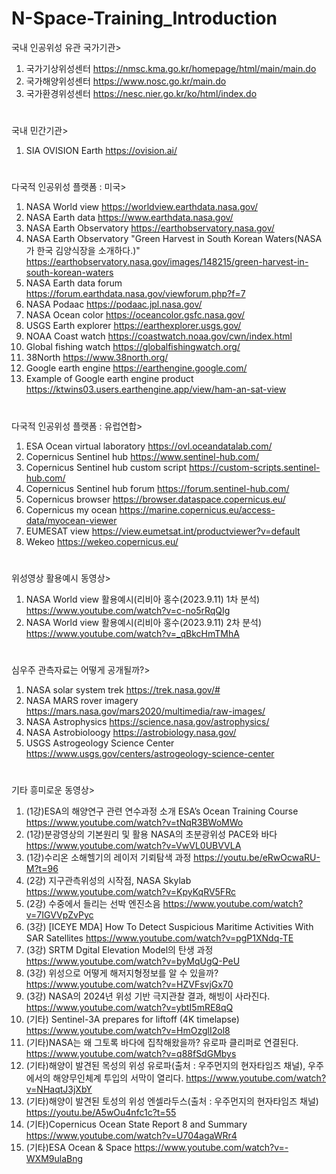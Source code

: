 # N-Space-Training_Introduction

국내 인공위성 유관 국가기관>
1. 국가기상위성센터  https://nmsc.kma.go.kr/homepage/html/main/main.do
2. 국가해양위성센터  https://www.nosc.go.kr/main.do
3. 국가환경위성센터  https://nesc.nier.go.kr/ko/html/index.do
#

국내 민간기관>
1. SIA OVISION Earth https://ovision.ai/
#

다국적 인공위성 플랫폼 : 미국>
1. NASA World view  https://worldview.earthdata.nasa.gov/
2. NASA Earth data  https://www.earthdata.nasa.gov/
3. NASA Earth Observatory  https://earthobservatory.nasa.gov/
4. NASA Earth Observatory "Green Harvest in South Korean Waters(NASA가 한국 김양식장을 소개하다.)"    https://earthobservatory.nasa.gov/images/148215/green-harvest-in-south-korean-waters 
5. NASA Earth data forum  https://forum.earthdata.nasa.gov/viewforum.php?f=7
6. NASA Podaac   https://podaac.jpl.nasa.gov/ 
7. NASA Ocean color  https://oceancolor.gsfc.nasa.gov/
8. USGS Earth explorer  https://earthexplorer.usgs.gov/
9. NOAA Coast watch  https://coastwatch.noaa.gov/cwn/index.html
10. Global fishing watch  https://globalfishingwatch.org/
11. 38North  https://www.38north.org/
12. Google earth engine  https://earthengine.google.com/
13. Example of Google earth engine product  https://ktwins03.users.earthengine.app/view/ham-an-sat-view
#

다국적 인공위성 플랫폼 : 유럽연합> 
1. ESA Ocean virtual laboratory   https://ovl.oceandatalab.com/
2. Copernicus Sentinel hub  https://www.sentinel-hub.com/
3. Copernicus Sentinel hub custom script   https://custom-scripts.sentinel-hub.com/
4. Copernicus Sentinel hub forum  https://forum.sentinel-hub.com/
5. Copernicus browser   https://browser.dataspace.copernicus.eu/
6. Copernicus my ocean  https://marine.copernicus.eu/access-data/myocean-viewer
7. EUMESAT view  https://view.eumetsat.int/productviewer?v=default
8. Wekeo  https://wekeo.copernicus.eu/
#
위성영상 활용예시 동영상>
1. NASA World view 활용예시(리비아 홍수(2023.9.11) 1차 분석)  https://www.youtube.com/watch?v=c-no5rRqQIg
2. NASA World view 활용예시(리비아 홍수(2023.9.11) 2차 분석)  https://www.youtube.com/watch?v=_qBkcHmTMhA
#
심우주 관측자료는 어떻게 공개될까?>
1. NASA solar system trek  https://trek.nasa.gov/#
2. NASA MARS rover imagery  https://mars.nasa.gov/mars2020/multimedia/raw-images/
3. NASA Astrophysics   https://science.nasa.gov/astrophysics/ 
4. NASA Astrobioloogy  https://astrobiology.nasa.gov/
5. USGS Astrogeology Science Center   https://www.usgs.gov/centers/astrogeology-science-center
#
기타 흥미로운 동영상>
1. (1강)ESA의 해양연구 관련 연수과정 소개 ESA’s Ocean Training Course   https://www.youtube.com/watch?v=tNqR3BWoMWo
2. (1강)분광영상의 기본원리 및 활용 NASA의 초분광위성 PACE와 바다    https://www.youtube.com/watch?v=VwVL0UBVVLA
3. (1강)수리온 소해헬기의 레이저 기뢰탐색 과정 https://youtu.be/eRwOcwaRU-M?t=96
4. (2강) 지구관측위성의 시작점, NASA Skylab   https://www.youtube.com/watch?v=KpyKqRV5FRc
5. (2강) 수중에서 들리는 선박 엔진소음  https://www.youtube.com/watch?v=7IGVVpZvPyc
6. (3강) [ICEYE MDA] How To Detect Suspicious Maritime Activities With SAR Satellites  https://www.youtube.com/watch?v=pgP1XNdq-TE
7. (3강) SRTM Dgital Elevation Model의 탄생 과정   https://www.youtube.com/watch?v=byMqUgQ-PeU
8. (3강) 위성으로 어떻게 해저지형정보를 알 수 있을까?   https://www.youtube.com/watch?v=HZVFsvjGx70
9. (3강) NASA의 2024년 위성 기반 극지관찰 결과, 해빙이 사라진다.   https://www.youtube.com/watch?v=ybtI5mRE8qQ
10. (기타) Sentinel-3A prepares for liftoff (4K timelapse)   https://www.youtube.com/watch?v=HmOzglI2ol8
11. (기타)NASA는 왜 그토록 바다에 집착해왔을까? 유로파 클리퍼로 연결된다.   https://www.youtube.com/watch?v=q88fSdGMbys   
12. (기타)해양이 발견된 목성의 위성 유로파(출처 : 우주먼지의 현자타임즈 채널), 우주에서의 해양무인체계
    투입의 서막이 열리다.    https://www.youtube.com/watch?v=NHaqtJ3jXbY
13. (기타)해양이 발견된 토성의 위성 엔셀라두스(출처 : 우주먼지의 현자타임즈 채널)    https://youtu.be/A5wOu4nfc1c?t=55
14. (기타)Copernicus Ocean State Report 8 and Summary   https://www.youtube.com/watch?v=U704agaWRr4
15. (기타)ESA Ocean & Space  https://www.youtube.com/watch?v=-WXM9ulaBng
#
